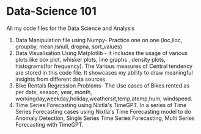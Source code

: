 # Data-Science 101
All my code files for the Data Science and Analysis
1. Data Manipulation file using Numpy- Practice one on one (loc,iloc, groupby, mean,isnull, dropna, sort_values)
2. Data Visualisation Using Matplotlib - It includes the usage of various plots like box plot, whisker plots, line graphs , density plots, histograms(for frequency). The Various measures of Central tendency are stored in this code file. It showcases my ability to draw meaningful insights from different data sources.
3. Bike Rentals Regression Problems- The Use cases of Bikes rented as per date, season, year, month, workingday,weekday,holiday,weathersit,temp,atemp,hum, windspeed.
4. Time Series Forecasting using Nixtla's TimeGPT. In a series of Time Series Forecasting cases using Nixtla's Time Forecasting model to do Anomaly Detection, Single Series Time Series Forecasting, Multi Series Forecasting with TimeGPT.
   
